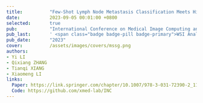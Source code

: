 ```yaml
---
title:          "Few-Shot Lymph Node Metastasis Classification Meets High Performance on Whole Slide Images via the Informative Non-parametric Classifier"
date:           2023-09-05 00:01:00 +0800
selected:       true
pub:            "International Conference on Medical Image Computing and Computer-Assisted Intervention (MICCAI)"
pub_last:       ' <span class="badge badge-pill badge-primary">WSI Analysis</span>'
pub_date:       "2023"
cover:          /assets/images/covers/mssg.png
authors:
- Yi LI
- Qixiang ZHANG
- Tianqi XIANG
- Xiaomeng LI
links:
  Paper: https://link.springer.com/chapter/10.1007/978-3-031-72390-2_11
  Code: https://github.com/xmed-lab/INC
---
```

